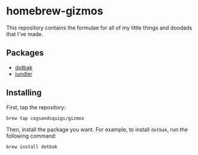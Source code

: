 # homebrew-gizmos

This repository contains the formulae for all of my little things and doodads that I've made.

## Packages

-   [dotbak](https://github.com/cogsandsquigs/dotbak)
-   [jundler](https://github.com/cogsandsquigs/jundler)

## Installing

First, tap the repository:

```sh
brew tap cogsandsquigs/gizmos
```

Then, install the package you want. For example, to install `dotbak`, run the following command:

```sh
brew install dotbak
```
